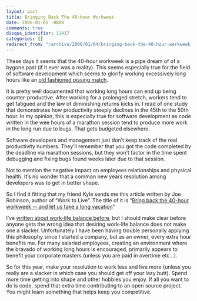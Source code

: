 ```yaml
---
layout: post
title: Bringing Back The 40-hour Workweek
date: 2006-01-05 -0800
comments: true
disqus_identifier: 11417
categories: []
redirect_from: "/archive/2006/01/04/bringing-back-the-40-hour-workweek.aspx/"
---
```


These days it seems that the 40-hour workweek is a pipe dream of of a
bygone past (if it ever was a reality). This seems especially true for
the field of software development which seems to glorify working
excessively long hours like an [old fashioned pissing
match](http://minimsft.blogspot.com/2005/12/comment-report-markl-nee-of-microsoft.html).

It is pretty well documented that working long hours can end up being
counter-productive. After working for a prolonged stretch, workers tend
to get fatigued and the law of diminishing returns kicks in. I read of
one study that demonstrates how productivity steeply declines in the
45th to the 50th hour. In my opinion, this is especially true for
software development as code written in the wee hours of a marathon
session tend to produce more work in the long run due to bugs. That gets
budgeted elsewhere.

Software developers and management just don’t keep track of the real
productivity numbers. They’ll remember that you got the code completed
by the deadline via marathon sessions, but they won’t factor in the time
spent debugging and fixing bugs found weeks later due to that session.

Not to mention the negative impact on employees relationships and
physical health. It’s no wonder that a common new years resolution among
developers was to get in better shape.

So I find it fitting that my friend Kyle sends me this article written
by Joe Robinson, author of “Work to Live”. The title of it is “[Bring
back the 40-hour workweek -- and let us take a long
vacation](http://www.latimes.com/news/opinion/sunday/editorials/la-op-robinson1jan01,0,1744623.story?coll=la-home-sunday-opinion)”

I’ve [written about work-life balance
before](https://haacked.com/archive/2004/10/16/1376.aspx), but I should
make clear before anyone gets the wrong idea that desiring work-life
balance does not make one a slacker. Unfortunately I have been having
trouble personally applying this philosophy since I started a company,
but as an owner, every extra hour benefits me. For many salaried
employees, creating an environment where the bravado of working long
hours is encouraged, primarily appears to benefit your corporate masters
(unless you are paid in overtime etc...).

So for this year, make your resolution to work less and live more
(unless you really are a slacker in which case you should get off your
lazy butt). Spend more time getting into shape and other hobbies you
enjoy. If all you want to do is code, spend that extra time contributing
to an open source project. You might learn something that helps keep you
competitive.

